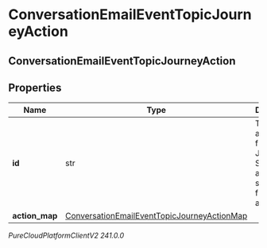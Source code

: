 # ConversationEmailEventTopicJourneyAction

## ConversationEmailEventTopicJourneyAction

## Properties

|Name | Type | Description | Notes|
|------------ | ------------- | ------------- | -------------|
| **id** | str | The ID of an action from the Journey System (an action is spawned from an actionMap) | [optional] |
| **action_map** | [ConversationEmailEventTopicJourneyActionMap](ConversationEmailEventTopicJourneyActionMap) |  | [optional] |



_PureCloudPlatformClientV2 241.0.0_
